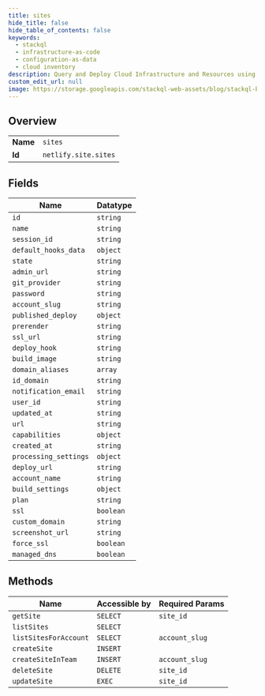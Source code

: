 ```yaml
---
title: sites
hide_title: false
hide_table_of_contents: false
keywords:
  - stackql
  - infrastructure-as-code
  - configuration-as-data
  - cloud inventory
description: Query and Deploy Cloud Infrastructure and Resources using SQL
custom_edit_url: null
image: https://storage.googleapis.com/stackql-web-assets/blog/stackql-blog-post-featured-image.png
---
```

  
    

## Overview
<table><tbody>
<tr><td><b>Name</b></td><td><code>sites</code></td></tr>
<tr><td><b>Id</b></td><td><code>netlify.site.sites</code></td></tr>
</tbody></table>

## Fields
| Name | Datatype |
| ---- | -------- |
| `id` | `string` |
| `name` | `string` |
| `session_id` | `string` |
| `default_hooks_data` | `object` |
| `state` | `string` |
| `admin_url` | `string` |
| `git_provider` | `string` |
| `password` | `string` |
| `account_slug` | `string` |
| `published_deploy` | `object` |
| `prerender` | `string` |
| `ssl_url` | `string` |
| `deploy_hook` | `string` |
| `build_image` | `string` |
| `domain_aliases` | `array` |
| `id_domain` | `string` |
| `notification_email` | `string` |
| `user_id` | `string` |
| `updated_at` | `string` |
| `url` | `string` |
| `capabilities` | `object` |
| `created_at` | `string` |
| `processing_settings` | `object` |
| `deploy_url` | `string` |
| `account_name` | `string` |
| `build_settings` | `object` |
| `plan` | `string` |
| `ssl` | `boolean` |
| `custom_domain` | `string` |
| `screenshot_url` | `string` |
| `force_ssl` | `boolean` |
| `managed_dns` | `boolean` |
## Methods
| Name | Accessible by | Required Params |
| ---- | ------------- | --------------- |
| `getSite` | `SELECT` | `site_id` |
| `listSites` | `SELECT` |  |
| `listSitesForAccount` | `SELECT` | `account_slug` |
| `createSite` | `INSERT` |  |
| `createSiteInTeam` | `INSERT` | `account_slug` |
| `deleteSite` | `DELETE` | `site_id` |
| `updateSite` | `EXEC` | `site_id` |
